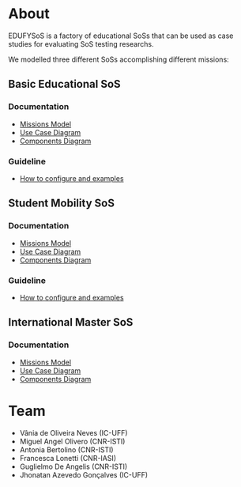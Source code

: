 # About

EDUFYSoS is a factory of educational SoSs that can be used as case studies for evaluating SoS testing researchs.

We modelled three different SoSs accomplishing different missions:

## Basic Educational SoS

### Documentation

* [Missions Model](https://github.com/edufysos/edufysos/blob/master/models/basic/mKAOSBasic.png)
* [Use Case Diagram](https://github.com/edufysos/edufysos/blob/master/models/basic/BasicUseCase_NoBorder.png)
* [Components Diagram](https://github.com/edufysos/edufysos/blob/master/models/basic/BasicComponents.png)

### Guideline
* [How to configure and examples](https://github.com/edufysos/edufysos/blob/master/guidelines/BasicEducationalSoS.pdf)

## Student Mobility SoS

### Documentation

* [Missions Model](https://github.com/edufysos/edufysos/blob/master/models/mobility/mKAOSMobility.png)
* [Use Case Diagram](https://github.com/edufysos/edufysos/blob/master/models/mobility/Mobility%20Use%20Cases%20v2.png)
* [Components Diagram](https://github.com/edufysos/edufysos/blob/master/models/mobility/Mobility%20Components.png)

### Guideline
* [How to configure and examples](https://github.com/edufysos/edufysos/blob/master/guidelines/MobilitySoS.pdf)

## International Master SoS

### Documentation

* [Missions Model](https://github.com/edufysos/edufysos/blob/master/models/international-master/mKAOS%20Diagram.png)
* [Use Case Diagram](https://github.com/edufysos/edufysos/blob/master/models/international-master/InternationalUseCase_NoBorder.png)
* [Components Diagram](https://github.com/edufysos/edufysos/blob/master/models/international-master/InternationalComponents.png)


# Team

* Vânia de Oliveira Neves (IC-UFF)
* Miguel Angel Olivero (CNR-ISTI)
* Antonia Bertolino (CNR-ISTI)
* Francesca Lonetti (CNR-IASI)
* Guglielmo De Angelis (CNR-ISTI)
* Jhonatan Azevedo Gonçalves (IC-UFF)





